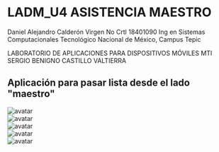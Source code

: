 # LADM_U4 ASISTENCIA MAESTRO    

Daniel Alejandro Calderón Virgen
No Crtl 18401090
Ing en Sistemas Computacionales
Tecnológico Nacional de México, Campus Tepic

LABORATORIO DE APLICACIONES PARA DISPOSITIVOS MÓVILES
MTI SERGIO BENIGNO CASTILLO VALTIERRA

## Aplicación para pasar lista desde el lado "maestro"


![avatar](img1.jpeg)  
![avatar](img2.jpeg)  
![avatar](img3.jpeg)  
![avatar](img4.jpeg)  
![avatar](img5.jpeg)  